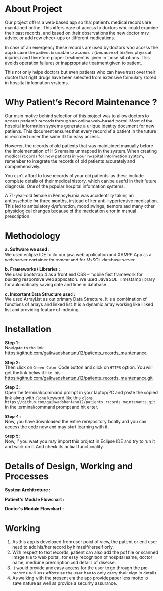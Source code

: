# About Project
Our project offers a web-based app so that patient’s medical records are maintained online. This offers ease of access to doctors who could examine their past records, and based on their observations the new doctor may advice or add new check-ups or different medications.

In case of an emergency these records are used by doctors who access the app incase the patient is unable to access it (because of his/her physical injuries) and therefore proper treatment is given in those situations. This avoids operation failures or inappropriate treatment given to patient.

This not only helps doctors but even patients who can have trust over their doctor that right drugs have been selected from extensive formulary stored in hospital information systems.


# Why Patient’s Record Maintenance ?
Our main motive behind selection of this project was to allow doctors to access patient’s records through an online web-based portal. Most of the hospital information systems generate a unique identity document for new patients. This document ensures that every record of a patient in the future is recorded under the same ID for easy access.

However, the records of old patients that was maintained manually before the implementation of HIS remains unmapped in the system. When creating medical records for new patients in your hospital information system, remember to integrate the records of old patients accurately and comprehensively.

You can’t afford to lose records of your old patients, as these include complete details of their medical history, which can be useful in their future diagnosis. One of the popular hospital information systems.

A 71-year-old female in Pennsylvania was accidentally taking an antipsychotic for three months, instead of her anti-hypertensive medication. This led to ambulatory dysfunction, mood swings, tremors and many other physiological changes because of the medication error in manual prescription.

# Methodology
**a. Software we used :**  
We used eclipse IDE to do our java web application and XAMPP App as a web server container for tomcat and for MySQL database server.

**b. Frameworks / Libraries :**  
We used bootstrap 4 as a front end CSS – mobile first framework for building responsive web application. We used Java SQL Timestamp library for automatically saving date and time in database.

**c. Important Data Structure used :**   
We used ArrayList as our primary Data Structure. It is a combination of functions of arrays and linked list. It is a dynamic array working like linked list and providing feature of indexing.


# Installation
**Step 1 :**  
Navigate to the link https://github.com/gaikwadshantanu12/patients_records_maintenance.

**Step 2 :**  
Then click on ``Green Color`` Code button and click on ``HTTPS`` option. You will get the link below it like this - https://github.com/gaikwadshantanu12/patients_records_maintenance.git

**Step 3 :**   
Open the terminal/command prompt in your laptop/PC and paste the copied link along with ``clone`` keyword like this ``clone https://github.com/gaikwadshantanu12/patients_records_maintenance.git`` in the terminal/command prompt and hit enter. 

**Step 4 :**  
Now, you have downloaded the entire rerepository locally and you can access the code now and may start learning with it.   

**Step 5 :**   
Now, if you want you may import this project in Eclipse IDE and try to run it and work on it. And check its actual functionality.


# Details of Design, Working and Processes
**System Architecture :**        
[](https://github.com/gaikwadshantanu12/patients_records_maintenance/blob/master/src/main/webapp/Images/github_images/system_architecture.png)

**Patient's Module Flowchart :**      
[](https://github.com/gaikwadshantanu12/patients_records_maintenance/blob/master/src/main/webapp/Images/github_images/patient_module_flowchart.jpg)

**Doctor's Module Flowchart :**     
[](https://github.com/gaikwadshantanu12/patients_records_maintenance/blob/master/src/main/webapp/Images/github_images/doctor_module_flowchart.jpg)


# Working
1. As this app is developed from user point of view, the patient or end user need to add his/her record by himself/herself only.
2. With respect to text records, patient can also add the pdf file or scanned image file to web portal, for easy recognition of hospital name, doctor name, medicine prescription and details of disease.
3. It would provide and easy access for the user to go through the pre-records will less efforts as the user has to only carry their sign in details.
4. As walking with the present era the app provide paper less motto to save nature as well as provide a security assurance.
